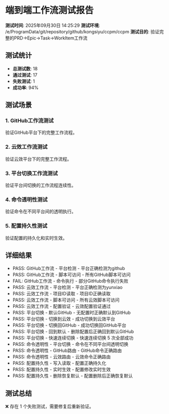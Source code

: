 # 端到端工作流测试报告

**测试时间**: 2025年09月30日 14:25:29
**测试环境**: /e/ProgramData/git/repository/github/kongsiyu/ccpm/ccpm
**测试目的**: 验证完整的PRD→Epic→Task→WorkItem工作流

## 测试统计

- **总测试数**: 18
- **通过测试**: 17
- **失败测试**: 1
- **成功率**: 94%

## 测试场景

### 1. GitHub工作流测试
验证GitHub平台下的完整工作流程。

### 2. 云效工作流测试
验证云效平台下的完整工作流程。

### 3. 平台切换工作流测试
验证平台间切换的工作流程连续性。

### 4. 命令透明性测试
验证命令在不同平台间的透明执行。

### 5. 配置持久性测试
验证配置的持久化和实时生效。

## 详细结果

- PASS: GitHub工作流 - 平台检测 - 平台正确检测为github
- PASS: GitHub工作流 - 脚本可访问 - 所有GitHub脚本可访问
- FAIL: GitHub工作流 - 命令执行 - 部分GitHub命令执行失败
- PASS: 云效工作流 - 平台检测 - 平台正确检测为yunxiao
- PASS: 云效工作流 - 项目ID读取 - 项目ID正确读取
- PASS: 云效工作流 - 脚本可访问 - 所有云效脚本可访问
- PASS: 云效工作流 - 配置验证 - 云效配置验证通过
- PASS: 平台切换 - 默认GitHub - 无配置时正确默认到GitHub
- PASS: 平台切换 - 切换到云效 - 成功切换到云效平台
- PASS: 平台切换 - 切换回GitHub - 成功切换回GitHub平台
- PASS: 平台切换 - 回到默认 - 删除配置后正确回到默认GitHub
- PASS: 平台切换 - 快速连续切换 - 快速连续切换 5 次全部成功
- PASS: 命令透明性 - 平台切换 - 命令在不同平台间透明切换
- PASS: 命令透明性 - GitHub路由 - GitHub命令正确路由
- PASS: 命令透明性 - 云效路由 - 云效命令正确路由
- PASS: 配置持久性 - 写入读取 - 配置正确持久化
- PASS: 配置持久性 - 实时生效 - 配置修改实时生效
- PASS: 配置持久性 - 删除恢复默认 - 配置删除后正确恢复默认

## 测试总结

❌ 存在 1 个失败测试，需要修复后重新验证。
